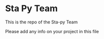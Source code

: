 # Sta Py Team
This is the repo of the Sta-py Team

Please add any info on your project in this file
